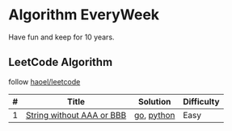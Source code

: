 # Algorithm EveryWeek

Have fun and keep for 10 years.

## LeetCode Algorithm

follow [haoel/leetcode](https://github.com/haoel/leetcode)

| # | Title | Solution | Difficulty |
|---| ----- | -------- | ---------- |
|1  |[String without AAA or BBB](https://leetcode.com/problems/string-without-aaa-or-bbb/submissions/)|[go](./algorithm/golang/string_without_3a_3b.go), [python](./algorithm/python/string_without_3a_3b.py)|Easy|